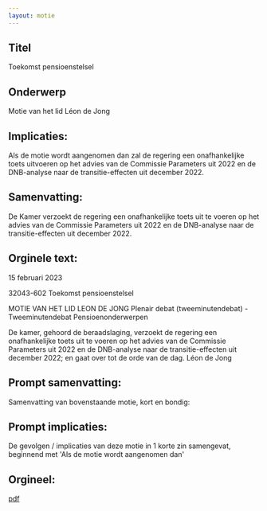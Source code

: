 ```yaml
---
layout: motie
---
```

## Titel
Toekomst pensioenstelsel
## Onderwerp
Motie van het lid Léon de Jong
## Implicaties:

Als de motie wordt aangenomen dan zal de regering een onafhankelijke toets uitvoeren op het advies van de Commissie Parameters uit 2022 en de DNB-analyse naar de transitie-effecten uit december 2022.
## Samenvatting:

De Kamer verzoekt de regering een onafhankelijke toets uit te voeren op het advies van de Commissie Parameters uit 2022 en de DNB-analyse naar de transitie-effecten uit december 2022.
## Orginele text:


15 februari 2023

32043-602
Toekomst pensioenstelsel

MOTIE VAN HET LID LEON DE JONG
Plenair debat (tweeminutendebat) - Tweeminutendebat Pensioenonderwerpen

De kamer,
gehoord de beraadslaging,
verzoekt de regering een onafhankelijke toets uit te
voeren op het advies van de Commissie Parameters uit
2022 en de DNB-analyse naar de transitie-effecten uit
december 2022;
en gaat over tot de orde van de dag.
Léon de Jong


## Prompt samenvatting:
Samenvatting van bovenstaande motie, kort en bondig:


## Prompt implicaties:
De gevolgen / implicaties van deze motie in 1 korte zin samengevat, beginnend met 'Als de motie wordt aangenomen dan' 

## Orgineel:
[pdf](https://gegevensmagazijn.tweedekamer.nl/OData/v4/2.0/Document(77322e54-2e0a-4364-adf8-a7ebe3e59c0b)/resource)
